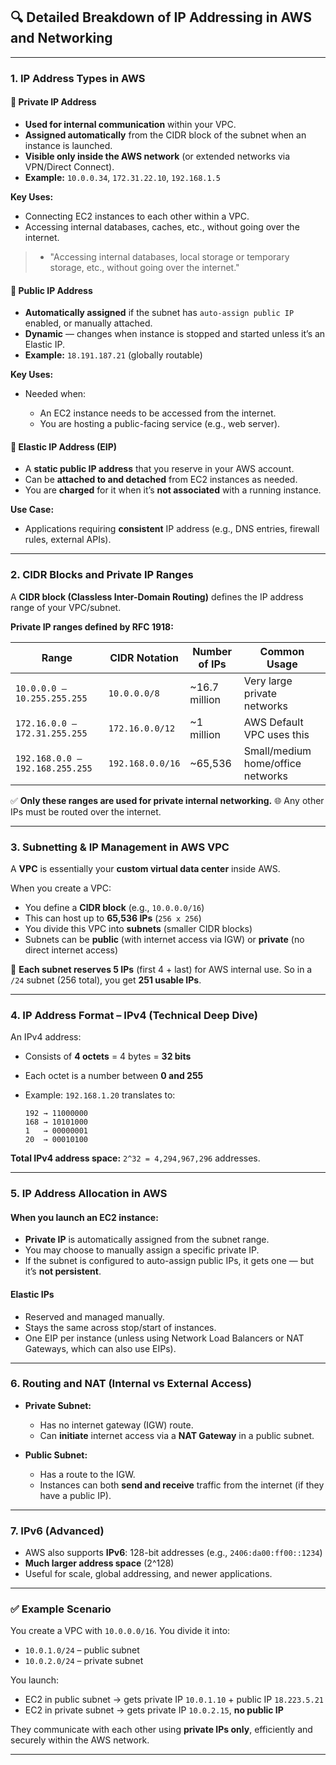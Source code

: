 ## 🔍 **Detailed Breakdown of IP Addressing in AWS and Networking**

---

### **1. IP Address Types in AWS**

#### 🔸 **Private IP Address**

* **Used for internal communication** within your VPC.
* **Assigned automatically** from the CIDR block of the subnet when an instance is launched.
* **Visible only inside the AWS network** (or extended networks via VPN/Direct Connect).
* **Example:** `10.0.0.34`, `172.31.22.10`, `192.168.1.5`

**Key Uses:**

* Connecting EC2 instances to each other within a VPC.
* Accessing internal databases, caches, etc., without going over the internet.
> - "Accessing internal databases, local storage or temporary storage, etc., without going over the internet."



#### 🔸 **Public IP Address**

* **Automatically assigned** if the subnet has `auto-assign public IP` enabled, or manually attached.
* **Dynamic** — changes when instance is stopped and started unless it’s an Elastic IP.
* **Example:** `18.191.187.21` (globally routable)

**Key Uses:**

* Needed when:

  * An EC2 instance needs to be accessed from the internet.
  * You are hosting a public-facing service (e.g., web server).

#### 🔸 **Elastic IP Address (EIP)**

* A **static public IP address** that you reserve in your AWS account.
* Can be **attached to and detached** from EC2 instances as needed.
* You are **charged** for it when it’s **not associated** with a running instance.

**Use Case:**

* Applications requiring **consistent** IP address (e.g., DNS entries, firewall rules, external APIs).

---

### **2. CIDR Blocks and Private IP Ranges**

A **CIDR block (Classless Inter-Domain Routing)** defines the IP address range of your VPC/subnet.

**Private IP ranges defined by RFC 1918:**

| Range                           | CIDR Notation    | Number of IPs  | Common Usage                      |
| ------------------------------- | ---------------- | -------------- | --------------------------------- |
| `10.0.0.0 – 10.255.255.255`     | `10.0.0.0/8`     | \~16.7 million | Very large private networks       |
| `172.16.0.0 – 172.31.255.255`   | `172.16.0.0/12`  | \~1 million    | AWS Default VPC uses this         |
| `192.168.0.0 – 192.168.255.255` | `192.168.0.0/16` | \~65,536       | Small/medium home/office networks |

✅ **Only these ranges are used for private internal networking.**
🌐 Any other IPs must be routed over the internet.

---

### **3. Subnetting & IP Management in AWS VPC**

A **VPC** is essentially your **custom virtual data center** inside AWS.

When you create a VPC:

* You define a **CIDR block** (e.g., `10.0.0.0/16`)
* This can host up to **65,536 IPs** (`256 x 256`)
* You divide this VPC into **subnets** (smaller CIDR blocks)
* Subnets can be **public** (with internet access via IGW) or **private** (no direct internet access)

📝 **Each subnet reserves 5 IPs** (first 4 + last) for AWS internal use.
So in a `/24` subnet (256 total), you get **251 usable IPs**.

---

### **4. IP Address Format – IPv4 (Technical Deep Dive)**

An IPv4 address:

* Consists of **4 octets** = 4 bytes = **32 bits**
* Each octet is a number between **0 and 255**
* Example: `192.168.1.20` translates to:

  ```
  192 → 11000000
  168 → 10101000
  1   → 00000001
  20  → 00010100
  ```

**Total IPv4 address space:**
`2^32 = 4,294,967,296` addresses.

---

### **5. IP Address Allocation in AWS**

#### When you launch an EC2 instance:

* **Private IP** is automatically assigned from the subnet range.
* You may choose to manually assign a specific private IP.
* If the subnet is configured to auto-assign public IPs, it gets one — but it’s **not persistent**.

#### Elastic IPs

* Reserved and managed manually.
* Stays the same across stop/start of instances.
* One EIP per instance (unless using Network Load Balancers or NAT Gateways, which can also use EIPs).

---

### **6. Routing and NAT (Internal vs External Access)**

* **Private Subnet:**

  * Has no internet gateway (IGW) route.
  * Can **initiate** internet access via a **NAT Gateway** in a public subnet.
* **Public Subnet:**

  * Has a route to the IGW.
  * Instances can both **send and receive** traffic from the internet (if they have a public IP).

---

### **7. IPv6 (Advanced)**

* AWS also supports **IPv6**: 128-bit addresses (e.g., `2406:da00:ff00::1234`)
* **Much larger address space** (2^128)
* Useful for scale, global addressing, and newer applications.

---

### ✅ **Example Scenario**

You create a VPC with `10.0.0.0/16`.
You divide it into:

* `10.0.1.0/24` – public subnet
* `10.0.2.0/24` – private subnet

You launch:

* EC2 in public subnet → gets private IP `10.0.1.10` + public IP `18.223.5.21`
* EC2 in private subnet → gets private IP `10.0.2.15`, **no public IP**

They communicate with each other using **private IPs only**, efficiently and securely within the AWS network.

---
